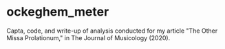 # ockeghem_meter
Capta, code, and write-up of analysis conducted for my article "The Other Missa Prolationum," in The Journal of Musicology (2020).
